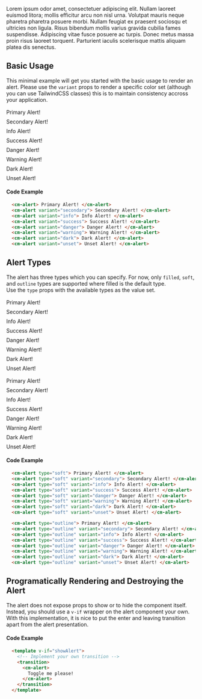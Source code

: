 <p class="text-md text-dark-10 dark:text-gray-40">
  Lorem ipsum odor amet, consectetuer adipiscing elit. Nullam laoreet euismod litora; mollis efficitur arcu non nisl urna. Volutpat mauris neque pharetra pharetra posuere morbi. Nullam feugiat ex praesent sociosqu et ultricies non ligula. Risus bibendum mollis varius gravida cubilia fames suspendisse. Adipiscing vitae fusce posuere ac turpis. Donec metus massa proin risus laoreet torquent. Parturient iaculis scelerisque mattis aliquam platea dis senectus.
</p>

## Basic Usage

This minimal example will get you started with the basic usage to render an alert. Please use the `variant` props to render a
specific color set (although you can use TailwindCSS classes) this is to maintain consistency accross your application.

<div style="display: flex; flex-direction: column; gap: 8px; margin-top: 16px;">
  <cm-alert> Primary Alert! </cm-alert>
  <cm-alert variant="secondary"> Secondary Alert! </cm-alert>
  <cm-alert variant="info"> Info Alert! </cm-alert>
  <cm-alert variant="success"> Success Alert! </cm-alert>
  <cm-alert variant="danger"> Danger Alert! </cm-alert>
  <cm-alert variant="warning"> Warning Alert! </cm-alert>
  <cm-alert variant="dark"> Dark Alert! </cm-alert>
  <cm-alert variant="unset"> Unset Alert! </cm-alert>
</div>

#### Code Example

```html
  <cm-alert> Primary Alert! </cm-alert>
  <cm-alert variant="secondary"> Secondary Alert! </cm-alert>
  <cm-alert variant="info"> Info Alert! </cm-alert>
  <cm-alert variant="success"> Success Alert! </cm-alert>
  <cm-alert variant="danger"> Danger Alert! </cm-alert>
  <cm-alert variant="warning"> Warning Alert! </cm-alert>
  <cm-alert variant="dark"> Dark Alert! </cm-alert>
  <cm-alert variant="unset"> Unset Alert! </cm-alert>
```

## Alert Types

The alert has three types which you can specify. For now, only `filled`, `soft`, and `outline` types are supported
where filled is the default type.  
Use the `type` props with the available types as the value set.

<div style="display: flex; flex-direction: column; gap: 8px; margin-top: 16px;">
  <cm-alert type="soft"> Primary Alert! </cm-alert>
  <cm-alert type="soft" variant="secondary"> Secondary Alert! </cm-alert>
  <cm-alert type="soft" variant="info"> Info Alert! </cm-alert>
  <cm-alert type="soft" variant="success"> Success Alert! </cm-alert>
  <cm-alert type="soft" variant="danger"> Danger Alert! </cm-alert>
  <cm-alert type="soft" variant="warning"> Warning Alert! </cm-alert>
  <cm-alert type="soft" variant="dark"> Dark Alert! </cm-alert>
  <cm-alert type="soft" variant="unset"> Unset Alert! </cm-alert>
</div>

<div style="display: flex; flex-direction: column; gap: 8px; margin-top: 16px;">
  <cm-alert type="outline"> Primary Alert! </cm-alert>
  <cm-alert type="outline" variant="secondary"> Secondary Alert! </cm-alert>
  <cm-alert type="outline" variant="info"> Info Alert! </cm-alert>
  <cm-alert type="outline" variant="success"> Success Alert! </cm-alert>
  <cm-alert type="outline" variant="danger"> Danger Alert! </cm-alert>
  <cm-alert type="outline" variant="warning"> Warning Alert! </cm-alert>
  <cm-alert type="outline" variant="dark"> Dark Alert! </cm-alert>
  <cm-alert type="outline" variant="unset"> Unset Alert! </cm-alert>
</div>

#### Code Example

```html
  <cm-alert type="soft"> Primary Alert! </cm-alert>
  <cm-alert type="soft" variant="secondary"> Secondary Alert! </cm-alert>
  <cm-alert type="soft" variant="info"> Info Alert! </cm-alert>
  <cm-alert type="soft" variant="success"> Success Alert! </cm-alert>
  <cm-alert type="soft" variant="danger"> Danger Alert! </cm-alert>
  <cm-alert type="soft" variant="warning"> Warning Alert! </cm-alert>
  <cm-alert type="soft" variant="dark"> Dark Alert! </cm-alert>
  <cm-alert type="soft" variant="unset"> Unset Alert! </cm-alert>

  <cm-alert type="outline"> Primary Alert! </cm-alert>
  <cm-alert type="outline" variant="secondary"> Secondary Alert! </cm-alert>
  <cm-alert type="outline" variant="info"> Info Alert! </cm-alert>
  <cm-alert type="outline" variant="success"> Success Alert! </cm-alert>
  <cm-alert type="outline" variant="danger"> Danger Alert! </cm-alert>
  <cm-alert type="outline" variant="warning"> Warning Alert! </cm-alert>
  <cm-alert type="outline" variant="dark"> Dark Alert! </cm-alert>
  <cm-alert type="outline" variant="unset"> Unset Alert! </cm-alert>
```

## Programatically Rendering and Destroying the Alert

The alert does not expose props to show or to hide the component itself. Instead, you should use a `v-if` wrapper on the
alert component your own. With this implementation, it is nice to put the enter and leaving transition apart from the alert
presentation.

#### Code Example

```html
  <template v-if="showAlert">
    <!-- Implement your own transition -->
    <transition>
      <cm-alert>
        Toggle me please!
      </cm-alert>
    </transition>
  </template>
```

